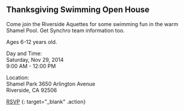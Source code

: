 ## Thanksgiving Swimming Open House  

Come join the Riverside Aquettes for some swimming fun in the warm Shamel Pool. Get Synchro team information too. 

Ages 6-12 years old.  

Day and Time:  
Saturday, Nov 29, 2014  
9:00 AM - 12:00 PM

Location:  
Shamel Park
3650 Arlington Avenue  
Riverside, CA 92506  

[RSVP](www.inlandsplash.org/contact-us/)
{: target="_blank" .action}  
